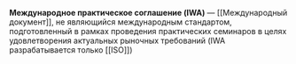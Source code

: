 **Международное практическое соглашение (IWA)** — [[Международный документ]], не являющийся международным стандартом, подготовленный в рамках проведения практических семинаров в целях удовлетворения актуальных рыночных требований (IWA разрабатывается только [[ISO]])